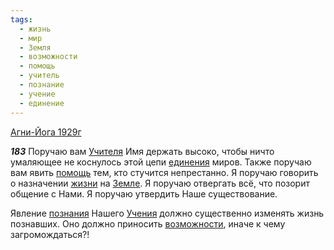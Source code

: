 ```yaml
---
tags:
  - жизнь
  - мир
  - Земля
  - возможности
  - помощь
  - учитель
  - познание
  - учение
  - единение
---
```


[Агни-Йога 1929г](https://127.0.0.1:4002/agni/1929)

___183___
Поручаю вам [Учителя](../../../tags/#учитель) Имя держать высоко, чтобы ничто умаляющее не коснулось этой цепи [единения](../../../tags/#единение) миров. Также поручаю вам явить [помощь](../../../tags/#помощь) тем, кто стучится непрестанно. Я поручаю говорить о назначении [жизни](../../../tags/#жизнь) на [Земле](../../../tags/#Земля). Я поручаю отвергать всё, что позорит общение с Нами. Я поручаю утвердить Наше существование.   

Явление [познания](../../../tags/#познание) Нашего [Учения](../../../tags/#учение) должно существенно изменять жизнь познавших. Оно должно приносить [возможности](../../../tags/#возможности), иначе к чему загромождаться?!